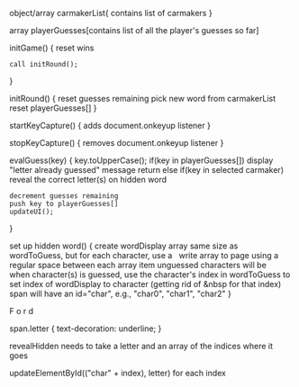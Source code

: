 

object/array carmakerList{
	contains list of carmakers
}

array playerGuesses[contains list of all the player's guesses so far]

initGame() {
	reset wins
	
	call initRound();
}

initRound() {
	reset guesses remaining
	pick new word from carmakerList
	reset playerGuesses[]
}

startKeyCapture() {
	adds document.onkeyup listener
}

stopKeyCapture() {
	removes document.onkeyup listener
}

evalGuess(key) {
	key.toUpperCase();
	if(key in playerGuesses[])
		display "letter already guessed" message
		return
	else if(key in selected carmaker)
		reveal the correct letter(s) on hidden word

	decrement guesses remaining
	push key to playerGuesses[]
	updateUI();
}


set up hidden word() {
	create wordDisplay array same size as wordToGuess, but for each character, use a &nbsp;
	write array to page using a regular space between each array item
	unguessed characters will be &nbsp;
	when character(s) is guessed, use the character's index in wordToGuess to set index of wordDisplay to character (getting rid of &nbsp for that index)
	span will have an id="char<index>", e.g., "char0", "char1", "char2"
}

<span id="char0" class="letter">F</span> 
<span id="char1" class="letter">o</span> 
<span id="char2" class="letter">r</span> 
<span id="char3" class="letter">d</span>

span.letter {
	text-decoration: underline;
}


revealHidden needs to take a letter and an array of the indices where it goes

updateElementById(("char" + index), letter) for each index
